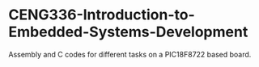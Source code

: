 # CENG336-Introduction-to-Embedded-Systems-Development
Assembly and C codes for different tasks on a PIC18F8722 based board.
